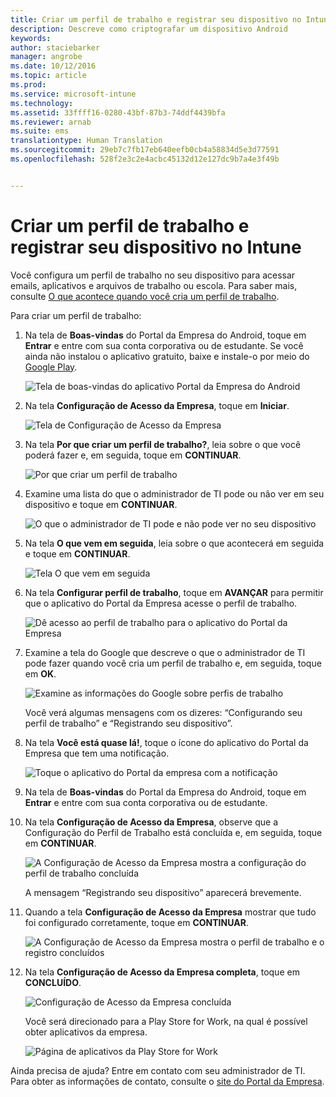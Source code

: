 ```yaml
---
title: Criar um perfil de trabalho e registrar seu dispositivo no Intune | Microsoft Intune
description: Descreve como criptografar um dispositivo Android
keywords: 
author: staciebarker
manager: angrobe
ms.date: 10/12/2016
ms.topic: article
ms.prod: 
ms.service: microsoft-intune
ms.technology: 
ms.assetid: 33ffff16-0280-43bf-87b3-74ddf4439bfa
ms.reviewer: arnab
ms.suite: ems
translationtype: Human Translation
ms.sourcegitcommit: 29eb7c7fb17eb640eefb0cb4a58834d5e3d77591
ms.openlocfilehash: 528f2e3c2e4acbc45132d12e127dc9b7a4e3f49b


---
```



# Criar um perfil de trabalho e registrar seu dispositivo no Intune

Você configura um perfil de trabalho no seu dispositivo para acessar emails, aplicativos e arquivos de trabalho ou escola. Para saber mais, consulte [O que acontece quando você cria um perfil de trabalho](what-happens-when-you-create-a-work-profile-android.md).

Para criar um perfil de trabalho:

1.  Na tela de **Boas-vindas** do Portal da Empresa do Android, toque em **Entrar** e entre com sua conta corporativa ou de estudante. Se você ainda não instalou o aplicativo gratuito, baixe e instale-o por meio do [Google Play](http://play.google.com/store/apps/details?id=com.microsoft.windowsintune.companyportal).

    ![Tela de boas-vindas do aplicativo Portal da Empresa do Android](./media/and-enroll-0-welcome-screen.png)

2. Na tela **Configuração de Acesso da Empresa**, toque em **Iniciar**.

    ![Tela de Configuração de Acesso da Empresa](./media/andr-afw-begin-company-access-setup.png)

3.  Na tela **Por que criar um perfil de trabalho?**, leia sobre o que você poderá fazer e, em seguida, toque em **CONTINUAR**.

    ![Por que criar um perfil de trabalho](./media/andr-afw-why-create-a-work-profile.png)

4.  Examine uma lista do que o administrador de TI pode ou não ver em seu dispositivo e toque em **CONTINUAR**.

    ![O que o administrador de TI pode e não pode ver no seu dispositivo](./media/andr-afw-what-it-can-see-on-your-device.png)

5.  Na tela **O que vem em seguida**, leia sobre o que acontecerá em seguida e toque em **CONTINUAR**.

    ![Tela O que vem em seguida](./media/andr-afw-what-comes-next.png)

6. Na tela **Configurar perfil de trabalho**, toque em **AVANÇAR** para permitir que o aplicativo do Portal da Empresa acesse o perfil de trabalho.

    ![Dê acesso ao perfil de trabalho para o aplicativo do Portal da Empresa](./media/andr-afw-tap-next-to-set-up-work-profile.png)

7. Examine a tela do Google que descreve o que o administrador de TI pode fazer quando você cria um perfil de trabalho e, em seguida, toque em **OK**.

    ![Examine as informações do Google sobre perfis de trabalho](./media/andr-afw-google-screen-what-it-can-do.png)

    Você verá algumas mensagens com os dizeres: “Configurando seu perfil de trabalho” e “Registrando seu dispositivo”.

8. Na tela **Você está quase lá!**, toque o ícone do aplicativo do Portal da Empresa que tem uma notificação.

    ![Toque o aplicativo do Portal da empresa com a notificação](./media/andr-afw-tap-work-badged-company-portal-icon2.png)

9. Na tela de **Boas-vindas** do Portal da Empresa do Android, toque em **Entrar** e entre com sua conta corporativa ou de estudante.

10. Na tela **Configuração de Acesso da Empresa**, observe que a Configuração do Perfil de Trabalho está concluída e, em seguida, toque em **CONTINUAR**.

    ![A Configuração de Acesso da Empresa mostra a configuração do perfil de trabalho concluída](./media/andr-afw-work-profile-now-set-up.png)

    A mensagem “Registrando seu dispositivo” aparecerá brevemente.

11. Quando a tela **Configuração de Acesso da Empresa** mostrar que tudo foi configurado corretamente, toque em **CONTINUAR**. 

    ![A Configuração de Acesso da Empresa mostra o perfil de trabalho e o registro concluídos](./media/andr-afw-company-access-setup-green-checks.png)

12. Na tela **Configuração de Acesso da Empresa completa**, toque em **CONCLUÍDO**.

    ![Configuração de Acesso da Empresa concluída](./media/andr-afw-company-access-setup-complete.png)

    Você será direcionado para a Play Store for Work, na qual é possível obter aplicativos da empresa.

    ![Página de aplicativos da Play Store for Work](./media/andr-afw-tap-work-play-store-icon.png)

Ainda precisa de ajuda? Entre em contato com seu administrador de TI. Para obter as informações de contato, consulte o [site do Portal da Empresa](http://portal.manage.microsoft.com).





<!--HONumber=Oct16_HO2-->


